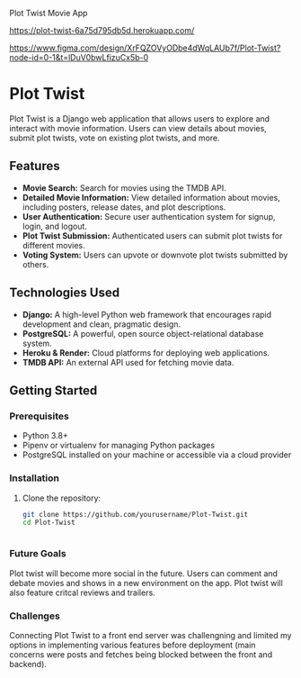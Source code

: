 Plot Twist Movie App

https://plot-twist-6a75d795db5d.herokuapp.com/


https://www.figma.com/design/XrFQZOVyODbe4dWqLAUb7f/Plot-Twist?node-id=0-1&t=lDuV0bwLfizuCx5b-0




# Plot Twist

Plot Twist is a Django web application that allows users to explore and interact with movie information. Users can view details about movies, submit plot twists, vote on existing plot twists, and more.

## Features

- **Movie Search:** Search for movies using the TMDB API.
- **Detailed Movie Information:** View detailed information about movies, including posters, release dates, and plot descriptions.
- **User Authentication:** Secure user authentication system for signup, login, and logout.
- **Plot Twist Submission:** Authenticated users can submit plot twists for different movies.
- **Voting System:** Users can upvote or downvote plot twists submitted by others.

## Technologies Used

- **Django:** A high-level Python web framework that encourages rapid development and clean, pragmatic design.
- **PostgreSQL:** A powerful, open source object-relational database system.
- **Heroku & Render:** Cloud platforms for deploying web applications.
- **TMDB API:** An external API used for fetching movie data.

## Getting Started

### Prerequisites

- Python 3.8+
- Pipenv or virtualenv for managing Python packages
- PostgreSQL installed on your machine or accessible via a cloud provider

### Installation

1. Clone the repository:
   ```bash
   git clone https://github.com/yourusername/Plot-Twist.git
   cd Plot-Twist



### Future Goals
Plot twist will become more social in the future. Users can comment and debate movies and shows in a new environment on the app. Plot twist will also feature critcal reviews and trailers. 

### Challenges 
Connecting Plot Twist to a front end server was challengning and limited my options in implementing various features before deployment (main concerns were posts and fetches being blocked between the front and backend). 